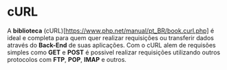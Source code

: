 # cURL #

A **biblioteca** (cURL)[https://www.php.net/manual/pt_BR/book.curl.php] é ideal e completa para quem quer realizar requisições ou transferir dados através do **Back-End** de suas aplicações. Com o cURL alem de requisões simples como **GET** e **POST** é possivel realizar requisições utilizando outros protocolos com **FTP**, **POP**, **IMAP** e outros.